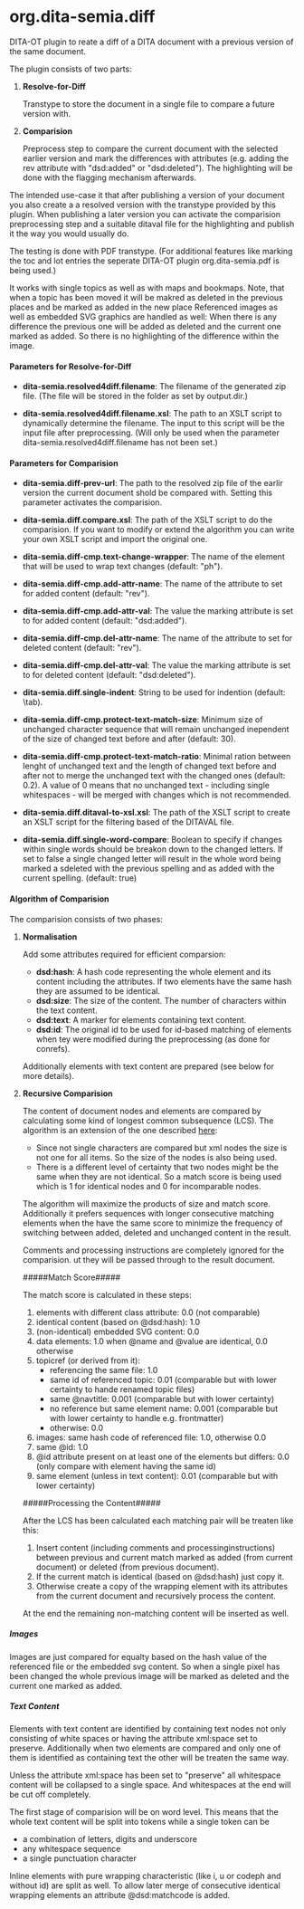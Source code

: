# org.dita-semia.diff
DITA-OT plugin to reate a diff of a DITA document with a previous version of the same document.

The plugin consists of two parts:

1. **Resolve-for-Diff** 

	Transtype to store the document in a single file to compare a future version with.

2. **Comparision**

	Preprocess step to compare the current document with the selected earlier version and mark the differences with attributes (e.g. adding the rev attribute with "dsd:added" or "dsd:deleted"). The highlighting will be done with the flagging mechanism afterwards.

The intended use-case it that after publishing a version of your document you also create a a resolved version with the transtype provided by this plugin. 
When publishing a later version you can activate the comparision preprocessing step and a suitable ditaval file for the highlighting and publish it the way you would usually do.

The testing is done with PDF transtype. (For additional features like marking the toc and lot entries the seperate DITA-OT plugin org.dita-semia.pdf is being used.)

It works with single topics as well as with maps and bookmaps. Note, that when a topic has been moved it will be makred as deleted in the previous places and be marked as added in the new place
Referenced images as well as embedded SVG graphics are handled as well: When there is any difference the previous one will be added as deleted and the current one marked as added. So there is no highlighting of the difference within the image.


#### Parameters for Resolve-for-Diff

- **dita-semia.resolved4diff.filename**: The filename of the generated zip file. (The file will be stored in the folder as set by output.dir.)

- **dita-semia.resolved4diff.filename.xsl**: The path to an XSLT script to dynamically determine the filename. The input to this script will be the input file after preprocessing. (Will only be used when the parameter dita-semia.resolved4diff.filename has not been set.)  


#### Parameters for Comparision

- **dita-semia.diff-prev-url**: The path to the resolved zip file of the earlir version the current document shold be compared with. Setting this parameter activates the comparision.

- **dita-semia.diff.compare.xsl**: The path of the XSLT script to do the comparision. If you want to modify or extend the algorithm you can write your own XSLT script and import the original one.

- **dita-semia.diff-cmp.text-change-wrapper**: The name of the element that will be used to wrap text changes (default: "ph"). 
  
- **dita-semia.diff-cmp.add-attr-name**: The name of the attribute to set for added content (default: "rev").
  
- **dita-semia.diff-cmp.add-attr-val**: The value the marking attribute is set to for added content (default: "dsd:added").
  
- **dita-semia.diff-cmp.del-attr-name**: The name of the attribute to set for deleted content (default: "rev").
  
- **dita-semia.diff-cmp.del-attr-val**: The value the marking attribute is set to for deleted content (default: "dsd:deleted").
  
- **dita-semia.diff.single-indent**: String to be used for indention (default: \tab).
  
- **dita-semia.diff-cmp.protect-text-match-size**: Minimum size of unchanged character sequence that will remain unchanged inependent of the size of changed text before and after (default: 30).
  
- **dita-semia.diff-cmp.protect-text-match-ratio**: Minimal ration between lenght of unchanged text and the length of changed text before and after not to merge the unchanged text with the changed ones (default: 0.2). A value of 0 means that no unchanged text - including single whitespaces - will be merged with changes which is not recommended.
  
- **dita-semia.diff.ditaval-to-xsl.xsl**: The path of the XSLT script to create an XSLT script for the filtering based of the DITAVAL file.
 
- **dita-semia.diff.single-word-compare**: Boolean to specify if changes within single words should be breakon down to the changed letters. If set to false a single changed letter will result in the whole word being marked a sdeleted with the previous spelling and as added with the current spelling. (default: true) 


#### Algorithm of Comparision

The comparision consists of two phases:

1. **Normalisation**
 
	Add some attributes required for efficient comparsion:
 
	- **dsd:hash**: A hash code representing the whole element and its content including the attributes. If two elements have the same hash they are assumed to be identical.
	- **dsd:size**: The size of the content. The number of characters within the text content.
	- **dsd:text**: A marker for elements containing text content.
	- **dsd:id**: The original id to be used for id-based matching of elements when tey were modified during the preprocessing (as done for conrefs).	
	
	Additionally elements with text content are prepared (see below for more details). 

2. **Recursive Comparision** 

	The content of document nodes and elements are compared by calculating some kind of longest common subsequence (LCS). 
	The algorithm is an extension of the one described [here](https://en.wikipedia.org/wiki/Longest_common_subsequence_problem):
	
	- Since not single characters are compared but xml nodes the size is not one for all items. So the size of the nodes is also being used. 
	- There is a different level of certainty that two nodes might be the same when they are not identical. So a match score is being used which is 1 for identical nodes and 0 for incomparable nodes.
	
	The algorithm will maximize the products of size and match score.
	Additionally it prefers sequences with longer consecutive matching elements when the have the same score to minimize the frequency of switching between added, deleted and unchanged content in the result.
	
	Comments and processing instructions are completely ignored for the comparision. ut they will be passed through to the result document.


	#####Match Score#####
	
	The match score is calculated in these steps:
	
	1. elements with different class attribute: 0.0 (not comparable)
	2. identical content (based on @dsd:hash): 1.0
	3. (non-identical) embedded SVG content: 0.0
	4. data elements: 1.0 when @name and @value are identical, 0.0 otherwise
	5. topicref (or derived from it):
		- referencing the same file: 1.0
		- same id of referenced topic: 0.01 (comparable but with lower certainty to hande renamed topic files)
		- same @navtitle: 0.001 (comparable but with lower certainty)
		- no reference but same element name: 0.001 (comparable but with lower certainty to handle e.g. frontmatter)
		- otherwise: 0.0
	6. images: same hash code of referenced file: 1.0, otherwise 0.0
	7. same @id: 1.0
	8. @id attribute present on at least one of the elements but differs: 0.0 (only compare with element having the same id) 
	9. same element (unless in text content): 0.01 (comparable but with lower certainty)
	
	
	#####Processing the Content#####
	
	After the LCS has been calculated each matching pair will be treaten like this:
	
	1. Insert content (including comments and processinginstructions) between previous and current match marked as added (from current document) or deleted (from previous document).
	2. If the current match is identical (based on @dsd:hash) just copy it.
	3. Otherwise create a copy of the wrapping element with its attributes from the current document and recursively process the content.

	At the end the remaining non-matching content will be inserted as well. 


##### Images

Images are just compared for equalty based on the hash value of the referenced file or the embedded svg content. So when a single pixel has been changed the whole previous image will be marked as deleted and the current one marked as added.


##### Text Content

Elements with text content are identified by containing text nodes not only consisting of white spaces or having the attribute xml:space set to preserve.
Additionally when two elements are compared and only one of them is identified as containing text the other will be treaten the same way.

Unless the attribute xml:space has been set to "preserve" all whitespace content will be collapsed to a single space. And whitespaces at the end will be cut off completely. 

The first stage of comparision will be on word level. This means that the whole text content will be split into tokens while a single token can be
- a combination of letters, digits and underscore 
- any whitespace sequence
- a single punctuation character  

Inline elements with pure wrapping characteristic (like i, u or codeph and without id) are split as well. 
To allow later merge of consecutive identical wrapping elements an attribute @dsd:matchcode is added.

